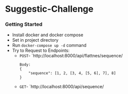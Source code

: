 # Suggestic-Challenge

### Getting Started
* Install docker and docker compose
* Set in project directory
* Run `docker-compose up -d` command
* Try to Request to Endpoints:
    * `POST`- `http://localhost:8000/api/flattnes/sequence/
        ````
        Body:
        {
            "sequence": [1, 2, [3, 4, [5, 6], 7], 8]
        }
    * `GET`- `http://localhost:8000/api/sequence/
